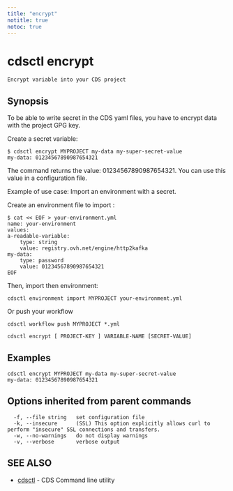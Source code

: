 ```yaml
---
title: "encrypt"
notitle: true
notoc: true
---
```

# cdsctl encrypt

`Encrypt variable into your CDS project`

## Synopsis

To be able to write secret in the CDS yaml files, you have to encrypt data with the project GPG key.

Create a secret variable:


    $ cdsctl encrypt MYPROJECT my-data my-super-secret-value
    my-data: 01234567890987654321

The command returns the value: 01234567890987654321. You can use this value in a configuration file.

Example of use case: Import an environment with a secret.

Create an environment file to import :

    $ cat << EOF > your-environment.yml
    name: your-environment
    values:
    a-readable-variable:
        type: string
        value: registry.ovh.net/engine/http2kafka
    my-data:
        type: password
        value: 01234567890987654321
    EOF


Then, import then environment:

    cdsctl environment import MYPROJECT your-environment.yml

Or push your workflow

	cdsctl workflow push MYPROJECT *.yml


```
cdsctl encrypt [ PROJECT-KEY ] VARIABLE-NAME [SECRET-VALUE]
```

## Examples

```
cdsctl encrypt MYPROJECT my-data my-super-secret-value
my-data: 01234567890987654321
```

## Options inherited from parent commands

```
  -f, --file string   set configuration file
  -k, --insecure      (SSL) This option explicitly allows curl to perform "insecure" SSL connections and transfers.
  -w, --no-warnings   do not display warnings
  -v, --verbose       verbose output
```

## SEE ALSO

* [cdsctl](/docs/components/cdsctl/cdsctl/)	 - CDS Command line utility

